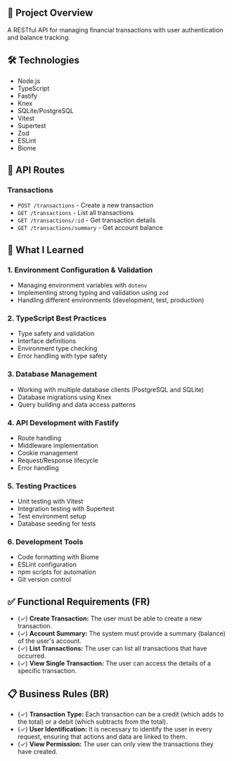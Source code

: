 ## 🚀 Project Overview
A RESTful API for managing financial transactions with user authentication and balance tracking.

## 🛠 Technologies
- Node.js
- TypeScript
- Fastify
- Knex
- SQLite/PostgreSQL
- Vitest
- Supertest
- Zod
- ESLint
- Biome

## 🚦 API Routes

### Transactions
- `POST /transactions` - Create a new transaction
- `GET /transactions` - List all transactions
- `GET /transactions/:id` - Get transaction details
- `GET /transactions/summary` - Get account balance

## 📝 What I Learned

### 1. Environment Configuration & Validation
- Managing environment variables with `dotenv`
- Implementing strong typing and validation using `zod`
- Handling different environments (development, test, production)

### 2. TypeScript Best Practices
- Type safety and validation
- Interface definitions
- Environment type checking
- Error handling with type safety

### 3. Database Management
- Working with multiple database clients (PostgreSQL and SQLite)
- Database migrations using Knex
- Query building and data access patterns

### 4. API Development with Fastify
- Route handling
- Middleware implementation
- Cookie management
- Request/Response lifecycle
- Error handling

### 5. Testing Practices
- Unit testing with Vitest
- Integration testing with Supertest
- Test environment setup
- Database seeding for tests

### 6. Development Tools
- Code formatting with Biome
- ESLint configuration
- npm scripts for automation
- Git version control

## ✅ Functional Requirements (FR)
- (✓) **Create Transaction:** The user must be able to create a new transaction.
- (✓) **Account Summary:** The system must provide a summary (balance) of the user's account.
- (✓) **List Transactions:** The user can list all transactions that have occurred.
- (✓) **View Single Transaction:** The user can access the details of a specific transaction.

## 📋 Business Rules (BR)
- (✓) **Transaction Type:** Each transaction can be a credit (which adds to the total) or a debit (which subtracts from the total).
- (✓) **User Identification:** It is necessary to identify the user in every request, ensuring that actions and data are linked to them.
- (✓) **View Permission:** The user can only view the transactions they have created.